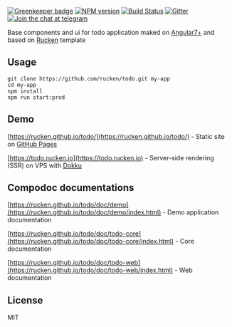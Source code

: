 [![Greenkeeper badge](https://badges.greenkeeper.io/rucken/todo.svg)](https://greenkeeper.io/)
[![NPM version][npm-image]][npm-url]
[![Build Status][travis-image]][travis-url]
[![Gitter][gitter-image]][gitter-url]
[![Join the chat at telegram][telegram-image]][telegram-url]

Base components and ui for todo application maked on [Angular7+](https://angular.io) and based on [Rucken](https://github.com/rucken) template

## Usage
```
git clone https://github.com/rucken/todo.git my-app
cd my-app
npm install
npm run start:prod
```

## Demo

[https://rucken.github.io/todo/](https://rucken.github.io/todo/) - Static site on [GitHub Pages](https://pages.github.com/)

[https://todo.rucken.io](https://todo.rucken.io) - Server-side rendering (SSR) on VPS with [Dokku](http://dokku.viewdocs.io/dokku/)

## Compodoc documentations

[https://rucken.github.io/todo/doc/demo](https://rucken.github.io/todo/doc/demo/index.html) - Demo application documentation

[https://rucken.github.io/todo/doc/todo-core](https://rucken.github.io/todo/doc/todo-core/index.html) - Core documentation

[https://rucken.github.io/todo/doc/todo-web](https://rucken.github.io/todo/doc/todo-web/index.html) - Web documentation

## License

MIT

[travis-image]: https://travis-ci.org/rucken/todo.svg?branch=master
[travis-url]: https://travis-ci.org/rucken/todo
[gitter-image]: https://img.shields.io/gitter/room/rucken/todo.js.svg
[gitter-url]: https://gitter.im/rucken/todo
[npm-image]: https://badge.fury.io/js/%40rucken%2Ftodo-web.svg
[npm-url]: https://npmjs.org/package/@rucken/todo-web
[dependencies-image]: https://david-dm.org/rucken/todo-web/status.svg
[dependencies-url]: https://david-dm.org/rucken/todo-web
[telegram-image]: https://img.shields.io/badge/chat-telegram-blue.svg?maxAge=2592000
[telegram-url]: https://t.me/rucken